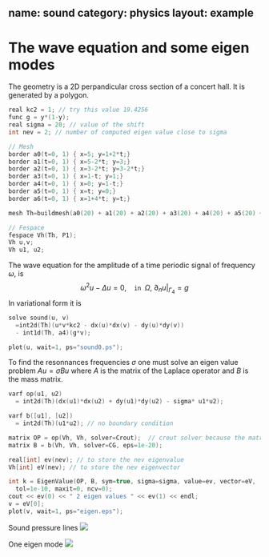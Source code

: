 name: sound
category: physics
layout: example
---

# The wave equation and some eigen modes
The geometry is a 2D perpandicular cross section of a concert hall. It is generated by a polygon.
~~~c++
real kc2 = 1; // try this value 19.4256
func g = y*(1-y);
real sigma = 20; // value of the shift
int nev = 2; // number of computed eigen value close to sigma

// Mesh
border a0(t=0, 1) { x=5; y=1+2*t;}
border a1(t=0, 1) { x=5-2*t; y=3;}
border a2(t=0, 1) { x=3-2*t; y=3-2*t;}
border a3(t=0, 1) { x=1-t; y=1;}
border a4(t=0, 1) { x=0; y=1-t;}
border a5(t=0, 1) { x=t; y=0;}
border a6(t=0, 1) { x=1+4*t; y=t;}

mesh Th=buildmesh(a0(20) + a1(20) + a2(20) + a3(20) + a4(20) + a5(20) + a6(20));

// Fespace
fespace Vh(Th, P1);
Vh u,v;
Vh u1, u2;
~~~~
The wave equation for the amplitude of a time periodic signal of frequency $\omega$, is
$$
\omega^2 u -\Delta u=0,~~\texttt{ in } \Omega,~\partial_n u|_{\Gamma_4}=g
$$
In variational form it is
~~~c++
solve sound(u, v)
  =int2d(Th)(u*v*kc2 - dx(u)*dx(v) - dy(u)*dy(v))
  - int1d(Th, a4)(g*v);

plot(u, wait=1, ps="sound0.ps");
~~~~
To find the resonnances frequencies $\sigma$ one must solve an eigen value problem $A u = \sigma B u$ where $A$ is the matrix of the Laplace operator and $B$ is the mass matrix.
~~~c++
varf op(u1, u2)
  = int2d(Th)(dx(u1)*dx(u2) + dy(u1)*dy(u2) - sigma* u1*u2);

varf b([u1], [u2])
  = int2d(Th)(u1*u2); // no boundary condition

matrix OP = op(Vh, Vh, solver=Crout);  // crout solver because the matrix in not positive
matrix B = b(Vh, Vh, solver=CG, eps=1e-20);

real[int] ev(nev); // to store the nev eigenvalue
Vh[int] eV(nev); // to store the nev eigenvector

int k = EigenValue(OP, B, sym=true, sigma=sigma, value=ev, vector=eV,
  tol=1e-10, maxit=0, ncv=0);
cout << ev(0) << " 2 eigen values " << ev(1) << endl;
v = eV[0];
plot(v, wait=1, ps="eigen.eps");
~~~
Sound pressure lines
![](pressure.png)

One eigen mode
![](eigen0.png)